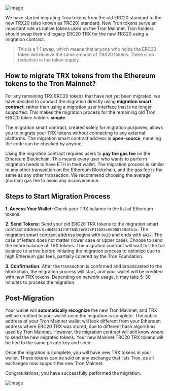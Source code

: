 ![image](https://github.com/TronixFoundation/documentation/assets/169593036/f8b7fa90-56c1-42f1-91be-a863f82b36ed)

We have started migrating Tron tokens from the old ERC20 standard to the new TRX20 (also known as TRC20) standard. New Tron tokens serve an important role as native tokens used on the Tron Mainnet. Tron holders should swap their old legacy ERC20 TRX for the new TRC20 using a migration contract.

> This is a 1:1 swap, which means that anyone who holds the ERC20 token will receive the same amount of TRX20 tokens. There is no reduction in the token supply.

## How to migrate TRX tokens from the Ethereum tokens to the Tron Mainnet?

For any remaining TRX ERC20 tokens that have not yet been migrated, we have decided to conduct the migration directly using **migration smart contract**, rather than using a migration user interface that is no longer supported. This makes the migration process for the remaining old Tron ERC20 token holders **simple**.

The migration smart contract, created solely for migration purposes, allows you to migrate your TRX tokens without connecting to any external platforms. The migration smart contract address is **open-source**, meaning the code can be checked by anyone.

Using the migration contract requires users to **pay the gas fee** on the Ethereum Blockchain. This means every user who wants to perform migration needs to have ETH in their wallet. The migration process is similar to any other transaction on the Ethereum Blockchain, and the gas fee is the same as any other transaction. We recommend choosing the average (normal) gas fee to avoid any inconvenience.

## Steps to Start Migration Process

**1. Access Your Wallet:** Check your TRX balance in the list of Ethereum tokens.

**2. Send Tokens:** Send your old ERC20 TRX tokens to the migration smart contract address `0xd64B13423E764b2bC87cF11b85c669D8728c8b1a`. The migration smart contract address begins with `0x20` and ends with `a427`. The case of letters does not matter (lower case or upper case).
Choose to send the entire balance of TRX tokens. The migration contract will wait for the full balance to arrive before initiating the migration process to optimize due to high Ethereum gas fees, partially covered by the Tron Foundation.

**3. Confirmation:** After the transaction is confirmed and broadcasted to the blockchain, the migration process will start, and your wallet will be credited with new TRX tokens. Depending on network usage, it may take 5–30 minutes to process the migration.

## Post-Migration

Your wallet will **automatically recognize** the new Tron Mainnet, and TRX will be credited to your wallet once the migration is complete. The public address of your Tron Mainnet wallet will look different from your Ethereum address where ERC20 TRX was stored, due to different hash algorithms used by Tron Mainnet. However, the migration contract will still know where to send the new migrated tokens. Your new Mainnet TRC20 TRX tokens will be tied to the same private key and seed.

Once the migration is complete, you will have new TRX tokens in your wallet. These tokens can be sold on any exchange that lists Tron, as all exchanges now support the new Tron Mainnet.

Congratulations, you have successfully performed the migration.

![image](https://github.com/user-attachments/assets/37c85aaf-1cd3-4d04-8a9f-9abb6aa6b5cb)
